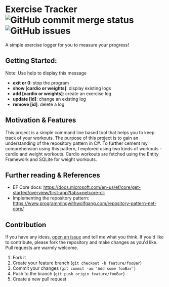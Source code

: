 ﻿# Exercise Tracker   ![GitHub commit merge status](https://img.shields.io/github/commit-status/CodeDreamer06/ExerciseTracker/main/c7607ac05699fb8a18efcded0d532822ab6d7c7a)&nbsp;  ![GitHub issues](https://img.shields.io/github/issues/Codedreamer06/ExerciseTracker)
A simple exercise logger for you to measure your progress!
## Getting Started:
Note: Use help to display this message
* **exit or 0**: stop the program
* **show [cardio or weights]**: display existing logs
* **add [cardio or weights]**: create an exercise log
* **update [id]**: change an existing log
* **remove [id]**: delete a log
## Motivation & Features
This project is a simple command line based tool that helps you to keep track of your workouts. The purpose of this project is to gain an understanding of the repository pattern in C#. To further cement my comprehension using this pattern, I explored using two kinds of workouts - cardio and weight workouts. Cardio workouts are fetched using the Entity Framework and SQLite for weight workouts.

## Further reading & References
* EF Core docs: https://docs.microsoft.com/en-us/ef/core/get-started/overview/first-app?tabs=netcore-cli
* Implementing the repository pattern: https://www.programmingwithwolfgang.com/repository-pattern-net-core/
## Contribution
If you have any ideas,   [open an issue](https://github.com/CodeDreamer06/ExerciseTracker/issues/new)  and tell me what you think. If you'd like to contribute, please fork the repository and make changes as you'd like. Pull requests are warmly welcome.
1. Fork it
2. Create your feature branch (`git checkout -b feature/fooBar`)
3. Commit your changes (`git commit -am 'Add some fooBar'`)
4. Push to the branch (`git push origin feature/fooBar`)
5. Create a new pull request

